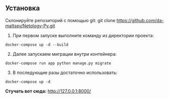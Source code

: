 ## Установка
Склонируйте репозиторий с помощью git:
    git clone https://github.com/da-maltsev/Netology-Py.git

1. При первом запуске выполните команду из директории проекта:

 `docker-compose up -d --build`

 2. Далее запускаем миграции внутри контейнера:

  `docker-compose run app python manage.py migrate`

 3. В последующие разы достаточно использовать: 

 `docker-compose up -d`

**Стучать вот сюда:**
http://127.0.0.1:8000/